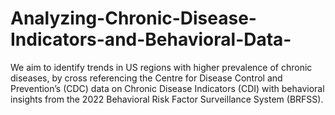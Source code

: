 # Analyzing-Chronic-Disease-Indicators-and-Behavioral-Data-
We aim to identify trends in US regions with higher prevalence of chronic diseases, by cross referencing the Centre for Disease Control and Prevention’s (CDC) data on Chronic Disease Indicators (CDI) with behavioral insights from the 2022 Behavioral Risk Factor Surveillance System (BRFSS). 
